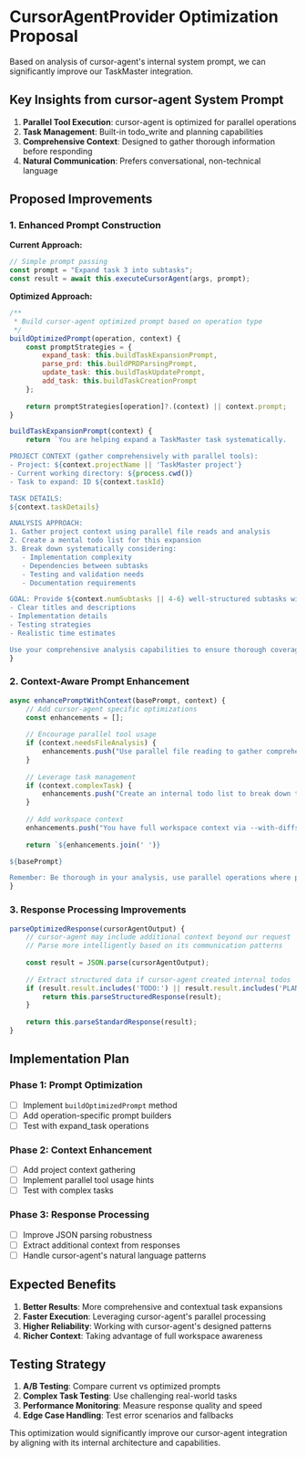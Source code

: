 # CursorAgentProvider Optimization Proposal

Based on analysis of cursor-agent's internal system prompt, we can significantly improve our TaskMaster integration.

## Key Insights from cursor-agent System Prompt

1. **Parallel Tool Execution**: cursor-agent is optimized for parallel operations
2. **Task Management**: Built-in todo_write and planning capabilities  
3. **Comprehensive Context**: Designed to gather thorough information before responding
4. **Natural Communication**: Prefers conversational, non-technical language

## Proposed Improvements

### 1. Enhanced Prompt Construction

**Current Approach:**
```javascript
// Simple prompt passing
const prompt = "Expand task 3 into subtasks";
const result = await this.executeCursorAgent(args, prompt);
```

**Optimized Approach:**
```javascript
/**
 * Build cursor-agent optimized prompt based on operation type
 */
buildOptimizedPrompt(operation, context) {
    const promptStrategies = {
        expand_task: this.buildTaskExpansionPrompt,
        parse_prd: this.buildPRDParsingPrompt,
        update_task: this.buildTaskUpdatePrompt,
        add_task: this.buildTaskCreationPrompt
    };
    
    return promptStrategies[operation]?.(context) || context.prompt;
}

buildTaskExpansionPrompt(context) {
    return `You are helping expand a TaskMaster task systematically.

PROJECT CONTEXT (gather comprehensively with parallel tools):
- Project: ${context.projectName || 'TaskMaster project'}
- Current working directory: ${process.cwd()}
- Task to expand: ID ${context.taskId}

TASK DETAILS:
${context.taskDetails}

ANALYSIS APPROACH:
1. Gather project context using parallel file reads and analysis
2. Create a mental todo list for this expansion  
3. Break down systematically considering:
   - Implementation complexity
   - Dependencies between subtasks
   - Testing and validation needs
   - Documentation requirements

GOAL: Provide ${context.numSubtasks || 4-6} well-structured subtasks with:
- Clear titles and descriptions
- Implementation details
- Testing strategies
- Realistic time estimates

Use your comprehensive analysis capabilities to ensure thorough coverage.`;
}
```

### 2. Context-Aware Prompt Enhancement

```javascript
async enhancePromptWithContext(basePrompt, context) {
    // Add cursor-agent specific optimizations
    const enhancements = [];
    
    // Encourage parallel tool usage
    if (context.needsFileAnalysis) {
        enhancements.push("Use parallel file reading to gather comprehensive project context before proceeding.");
    }
    
    // Leverage task management
    if (context.complexTask) {
        enhancements.push("Create an internal todo list to break down this complex operation systematically.");
    }
    
    // Add workspace context
    enhancements.push("You have full workspace context via --with-diffs. Use this to inform your analysis.");
    
    return `${enhancements.join(' ')}

${basePrompt}

Remember: Be thorough in your analysis, use parallel operations where possible, and provide detailed, actionable results.`;
}
```

### 3. Response Processing Improvements

```javascript
parseOptimizedResponse(cursorAgentOutput) {
    // cursor-agent may include additional context beyond our request
    // Parse more intelligently based on its communication patterns
    
    const result = JSON.parse(cursorAgentOutput);
    
    // Extract structured data if cursor-agent created internal todos
    if (result.result.includes('TODO:') || result.result.includes('PLAN:')) {
        return this.parseStructuredResponse(result);
    }
    
    return this.parseStandardResponse(result);
}
```

## Implementation Plan

### Phase 1: Prompt Optimization
- [ ] Implement `buildOptimizedPrompt` method
- [ ] Add operation-specific prompt builders
- [ ] Test with expand_task operations

### Phase 2: Context Enhancement  
- [ ] Add project context gathering
- [ ] Implement parallel tool usage hints
- [ ] Test with complex tasks

### Phase 3: Response Processing
- [ ] Improve JSON parsing robustness
- [ ] Extract additional context from responses
- [ ] Handle cursor-agent's natural language patterns

## Expected Benefits

1. **Better Results**: More comprehensive and contextual task expansions
2. **Faster Execution**: Leveraging cursor-agent's parallel processing
3. **Higher Reliability**: Working with cursor-agent's designed patterns
4. **Richer Context**: Taking advantage of full workspace awareness

## Testing Strategy

1. **A/B Testing**: Compare current vs optimized prompts
2. **Complex Task Testing**: Use challenging real-world tasks  
3. **Performance Monitoring**: Measure response quality and speed
4. **Edge Case Handling**: Test error scenarios and fallbacks

This optimization would significantly improve our cursor-agent integration by aligning with its internal architecture and capabilities.